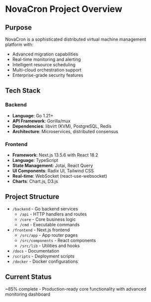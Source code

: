 # NovaCron Project Overview

## Purpose
NovaCron is a sophisticated distributed virtual machine management platform with:
- Advanced migration capabilities
- Real-time monitoring and alerting
- Intelligent resource scheduling
- Multi-cloud orchestration support
- Enterprise-grade security features

## Tech Stack
### Backend
- **Language**: Go 1.21+
- **API Framework**: Gorilla/mux
- **Dependencies**: libvirt (KVM), PostgreSQL, Redis
- **Architecture**: Microservices, distributed consensus

### Frontend  
- **Framework**: Next.js 13.5.6 with React 18.2
- **Language**: TypeScript
- **State Management**: Jotai, React Query
- **UI Components**: Radix UI, Tailwind CSS
- **Real-time**: WebSocket (react-use-websocket)
- **Charts**: Chart.js, D3.js

## Project Structure
- `/backend` - Go backend services
  - `/api` - HTTP handlers and routes
  - `/core` - Core business logic
  - `/cmd` - Executable commands
- `/frontend` - Next.js frontend
  - `/src/app` - App router pages
  - `/src/components` - React components
  - `/src/lib` - Utilities and hooks
- `/docs` - Documentation
- `/scripts` - Deployment scripts
- `/docker` - Docker configurations

## Current Status
~85% complete - Production-ready core functionality with advanced monitoring dashboard